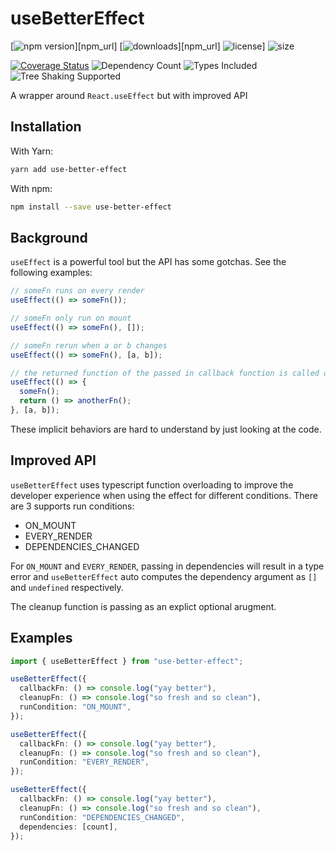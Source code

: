 # useBetterEffect

[![npm version](https://img.shields.io/npm/v/use-better-effect.svg)][npm_url]
[![downloads](https://img.shields.io/npm/dt/use-better-effect.svg)][npm_url]
![license](https://img.shields.io/npm/l/use-better-effect.svg)]
![size](https://img.shields.io/bundlephobia/minzip/use-better-effect)

[![Coverage Status](https://coveralls.io/repos/github/davidhu2000/use-better-effect/badge.svg?branch=main)](https://coveralls.io/github/davidhu2000/use-better-effect?branch=main)
![Dependency Count](https://badgen.net/bundlephobia/dependency-count/use-better-effect)
![Types Included](https://img.shields.io/npm/types/use-better-effect)
![Tree Shaking Supported](https://badgen.net/bundlephobia/tree-shaking/use-better-effect)

A wrapper around `React.useEffect` but with improved API

## Installation

With Yarn:

```bash
yarn add use-better-effect
```

With npm:

```bash
npm install --save use-better-effect
```

## Background

`useEffect` is a powerful tool but the API has some gotchas. See the following examples:

```ts
// someFn runs on every render
useEffect(() => someFn());

// someFn only run on mount
useEffect(() => someFn(), []);

// someFn rerun when a or b changes
useEffect(() => someFn(), [a, b]);

// the returned function of the passed in callback function is called on mount.
useEffect(() => {
  someFn();
  return () => anotherFn();
}, [a, b]);
```

These implicit behaviors are hard to understand by just looking at the code.

## Improved API

`useBetterEffect` uses typescript function overloading to improve the developer experience when using the effect for different conditions. There are 3 supports run conditions:

- ON_MOUNT
- EVERY_RENDER
- DEPENDENCIES_CHANGED

For `ON_MOUNT` and `EVERY_RENDER`, passing in dependencies will result in a type error and `useBetterEffect` auto computes the dependency argument as `[]` and `undefined` respectively.

The cleanup function is passing as an explict optional arugment.

## Examples

```ts
import { useBetterEffect } from "use-better-effect";

useBetterEffect({
  callbackFn: () => console.log("yay better"),
  cleanupFn: () => console.log("so fresh and so clean"),
  runCondition: "ON_MOUNT",
});

useBetterEffect({
  callbackFn: () => console.log("yay better"),
  cleanupFn: () => console.log("so fresh and so clean"),
  runCondition: "EVERY_RENDER",
});

useBetterEffect({
  callbackFn: () => console.log("yay better"),
  cleanupFn: () => console.log("so fresh and so clean"),
  runCondition: "DEPENDENCIES_CHANGED",
  dependencies: [count],
});
```
